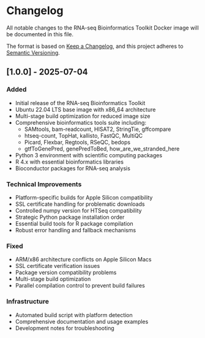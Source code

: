 # Changelog

All notable changes to the RNA-seq Bioinformatics Toolkit Docker image will be documented in this file.

The format is based on [Keep a Changelog](https://keepachangelog.com/en/1.0.0/),
and this project adheres to [Semantic Versioning](https://semver.org/spec/v2.0.0.html).

## [1.0.0] - 2025-07-04

### Added
- Initial release of the RNA-seq Bioinformatics Toolkit
- Ubuntu 22.04 LTS base image with x86_64 architecture
- Multi-stage build optimization for reduced image size
- Comprehensive bioinformatics tools suite including:
  - SAMtools, bam-readcount, HISAT2, StringTie, gffcompare
  - htseq-count, TopHat, kallisto, FastQC, MultiQC
  - Picard, Flexbar, Regtools, RSeQC, bedops
  - gtfToGenePred, genePredToBed, how_are_we_stranded_here
- Python 3 environment with scientific computing packages
- R 4.x with essential bioinformatics libraries
- Bioconductor packages for RNA-seq analysis

### Technical Improvements
- Platform-specific builds for Apple Silicon compatibility
- SSL certificate handling for problematic downloads
- Controlled numpy version for HTSeq compatibility
- Strategic Python package installation order
- Essential build tools for R package compilation
- Robust error handling and fallback mechanisms

### Fixed
- ARM/x86 architecture conflicts on Apple Silicon Macs
- SSL certificate verification issues
- Package version compatibility problems
- Multi-stage build optimization
- Parallel compilation control to prevent build failures

### Infrastructure
- Automated build script with platform detection
- Comprehensive documentation and usage examples
- Development notes for troubleshooting
